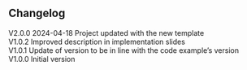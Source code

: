 ## Changelog  
V2.0.0 2024-04-18 Project updated with the new template  
V1.0.2 Improved description in implementation slides  
V1.0.1 Update of version to be in line with the code example’s version  
V1.0.0 Initial version  
